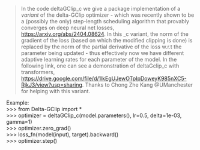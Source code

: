 > In the code deltaGClip_c we give a package implementation of a *variant* of the delta-GClip optimizer - which was recently shown to be a (possibly the only) step-length scheduling algorithm that provably converges on deep neural net losses, https://arxiv.org/abs/2404.08624. In this _c variant, the norm of the gradient of the loss (based on which the modified clipping is done) is replaced by the norm of the partial derivative of the loss w.r.t the parameter being updated - thus effectively now we have different adaptive learning rates for each parameter of the model. In the following link, one can see a demonstration of deltaGclip_c with transformers,
https://drive.google.com/file/d/1lkEgUJewOTpIpDoweyK985nXC5-RjkJ3/view?usp=sharing. Thanks to Chong Zhe Kang @UManchester for helping with this variant.

Example: <br/>
                >>> from Delta-GClip import * <br/>
                >>> optimizer = deltaGClip_c(model.parameters(), lr=0.5, delta=1e-03, gamma=1) <br/>
                >>> optimizer.zero_grad() <br/>
                >>> loss_fn(model(input), target).backward() <br/>
                >>> optimizer.step()<br/>

       


